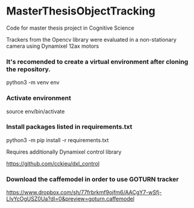 # MasterThesisObjectTracking

Code for master thesis project in Cognitive Science

Trackers from the Opencv library were evaluated in a non-stationary camera using Dynamixel 12ax motors

### It's recomended to create a virtual environment after cloning the repository.
python3 -m venv env

### Activate environment
source env/bin/activate

### Install packages listed in requirements.txt

python3 -m pip install -r requirements.txt

Requires additionally 
Dynamixel control library

https://github.com/cckieu/dxl_control

### Download the caffemodel in order to use GOTURN tracker
https://www.dropbox.com/sh/77frbrkmf9ojfm6/AACgY7-wSfj-LIyYcOgUSZ0Ua?dl=0&preview=goturn.caffemodel

